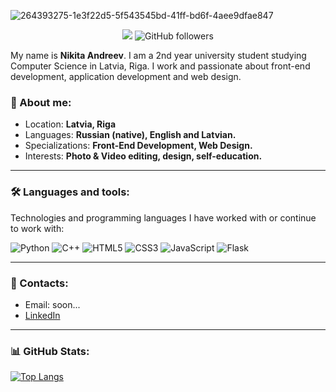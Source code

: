 ![264393275-1e3f22d5-5f543545bd-41ff-bd6f-4aee9dfae847](https://github.com/user-attachments/assets/3c192a3f-ed9c-4d2e-ac91-5ad83dd3a689)

<div align="center">

![](https://komarev.com/ghpvc/?username=juicebucket&style=for-the-badge&color=blue)
![GitHub followers](https://img.shields.io/github/followers/juicebucket?label=Follow&style=for-the-badge)


</div>

My name is **Nikita Andreev**. I am a 2nd year university student studying Computer Science in Latvia, Riga. I work and passionate about front-end development, application development and web design.

### 🔖 About me:
- Location: **Latvia, Riga**
- Languages: **Russian (native), English and Latvian.**
- Specializations: **Front-End Development, Web Design.**
- Interests: **Photo & Video editing, design, self-education.**

---

### 🛠️ Languages and tools:
Technologies and programming languages I have worked with or continue to work with:


![Python](https://img.shields.io/badge/python-3670A0?style=for-the-badge&logo=python&logoColor=ffdd54)
![C++](https://img.shields.io/badge/c++-%2300599C.svg?style=for-the-badge&logo=c%2B%2B&logoColor=white)
![HTML5](https://img.shields.io/badge/html5-%23E34F26.svg?style=for-the-badge&logo=html5&logoColor=white)
![CSS3](https://img.shields.io/badge/css3-%231572B6.svg?style=for-the-badge&logo=css3&logoColor=white)
![JavaScript](https://img.shields.io/badge/javascript-%23323330.svg?style=for-the-badge&logo=javascript&logoColor=%23F7DF1E)
![Flask](https://img.shields.io/badge/flask-%23000.svg?style=for-the-badge&logo=flask&logoColor=white)

---

### 📩 Contacts:
- Email: soon...
- <a href="https://www.linkedin.com/in/nikita-andreev-78b694314/">
    LinkedIn
</a>

---

### 📊 GitHub Stats:

[![Top Langs](https://github-readme-stats.vercel.app/api/top-langs/?username=juicebucket&layout=compact)](https://github.com/juicebucket/github-readme-stats)

